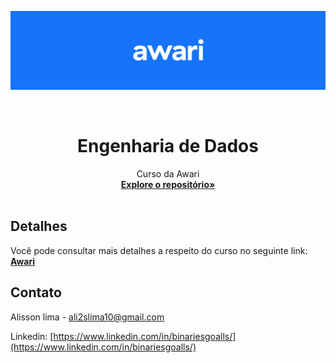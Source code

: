![header-awari.png](https://github.com/BinariesGoalls/Awari-Engenharia-de-Dados/blob/master/awari-header.png)

<br />

<p align="center">
 </a>
 <h1 align="center">Engenharia de Dados</h1>
 <p align="center">
  Curso da Awari
  <br />
  <a href=https://github.com/BinariesGoalls/Awari-Engenharia-de-Dados/tree/master><strong>Explore o repositório»</strong></a>
  <br />
  <br />
 </p>

</p>

## Detalhes

Você pode consultar mais detalhes a respeito do curso no seguinte link: <a href=https://awari.com.br/curso/engenharia-de-dados/#grade-curricular><strong>Awari</strong></a>


## Contato

Alisson lima - ali2slima10@gmail.com

Linkedin: [https://www.linkedin.com/in/binariesgoalls/](https://www.linkedin.com/in/binariesgoalls/)
